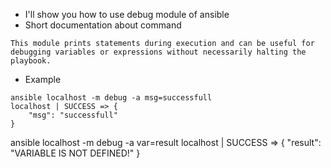 * I'll show you how to use debug  module of ansible
* Short documentation about command
```
This module prints statements during execution and can be useful for debugging variables or expressions without necessarily halting the playbook.
```
* Example
```
ansible localhost -m debug -a msg=successfull
localhost | SUCCESS => {
    "msg": "successfull"
}
```
ansible localhost -m debug -a var=result
localhost | SUCCESS => {
    "result": "VARIABLE IS NOT DEFINED!"
}
```
